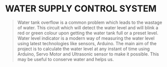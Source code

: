 # **WATER SUPPLY CONTROL SYSTEM**
> Water tank overflow is a common problem which leads to the wastage of water. This circuit which will detect the water level and will blink a red or green colour upon getting the water tank full or a preset level. Water level indicator is a modern way of measuring the water level using latest technologies like sensors, Arduino. The main aim of the project is to calculate the water level at any instant of time using Arduino, Servo Motor and Ultrasonic sensor to make it possible. This may be useful to conserve water and helps us.
<br/>
